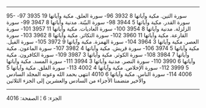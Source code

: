 ------------------------------------------------------------------------

95- سورة التين. مكية وآياتها 8 3932 96- سورة العلق. مكية وآياتها 19 3935
97- سورة القدر. مكية وآياتها 5 3944 98- سورة البيّنة. مدنية وآياتها 8
3947 99- سورة الزلزلة. مدنية وآياتها 8 3954 100- سورة العاديات. مكية
وآياتها 11 3957 101- سورة القارعة. مكية وآياتها 11 3960 102- سورة
التكاثر. مكية وآياتها 8 3962 103- سورة العصر. مكية وآياتها 3 3964 104-
سورة الهمزة. مكية وآياتها 9 3972 105- سورة الفيل. مكية وآياتها 5 3974
106- سورة قريش. مكية وآياتها 4 3982 107- سورة الماعون. مكية وآياتها 7
3984 108- سورة الكوثر. مكية وآياتها 3 3987 109- سورة الكافرون. مكية
وآياتها 6 3990 110- سورة النصر. مدنية وآياتها 3 3994 111- سورة المسد.
مكية وآياتها 5 3999 112- سورة الإخلاص. مكية وآياتها 4 4002 113- سورة
الفلق. مكية وآياتها 5 4006 114- سورة الناس. مكية وآياتها 6 4010 انتهى
بحمد الله وعونه المجلد السادس والأخير متضمنا الأجزاء من السادس والعشرين
إلى الجزء الثلاثين

------------------------------------------------------------------------

الجزء: 6 ¦ الصفحة: 4016
